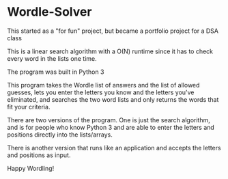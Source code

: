 # Wordle-Solver
This started as a "for fun" project, but became a portfolio project for a DSA class

This is a linear search algorithm with a O(N) runtime since it has to check every word in the lists one time.

The program was built in Python 3

This program takes the Wordle list of answers and the list of allowed guesses, lets you enter the letters you know and the letters you've eliminated, and searches the two word lists and only returns the words that fit your criteria. 

There are two versions of the program. One is just the search algorithm, and is for people who know Python 3 and are able to enter the letters and positions directly into the lists/arrays.

There is another version that runs like an application and accepts the letters and positions as input.

Happy Wordling!
